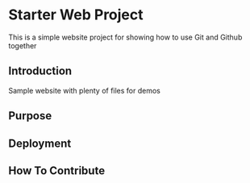 # Starter Web Project

This is a simple website project for showing how to use Git and Github together

## Introduction

Sample website with plenty of files for demos

## Purpose

## Deployment

## How To Contribute